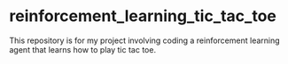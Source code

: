 # reinforcement_learning_tic_tac_toe
This repository is for my project involving coding a reinforcement learning agent that learns how to play tic tac toe.

